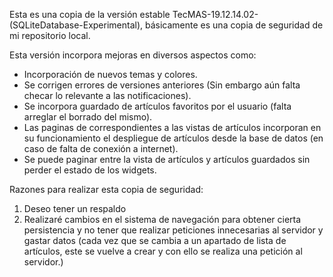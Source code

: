 Esta es una copia de la versión estable TecMAS-19.12.14.02-(SQLiteDatabase-Experimental), básicamente es una copia de seguridad de mi repositorio local.

Esta versión incorpora mejoras en diversos aspectos como:

* Incorporación de nuevos temas y colores.
* Se corrigen errores de versiones anteriores (Sin embargo aún falta checar lo relevante a las notificaciones).
* Se incorpora guardado de artículos favoritos por el usuario (falta arreglar el borrado del mismo).
* Las paginas de correspondientes a las vistas de artículos incorporan en su funcionamiento el despliegue de artículos desde la base de datos (en caso de falta de conexión a internet).
* Se puede paginar entre la vista de artículos y artículos guardados sin perder el estado de los widgets.



Razones para realizar esta copia de seguridad:

1. Deseo tener un respaldo
2. Realizaré cambios en el sistema de navegación para obtener cierta persistencia y no tener que realizar peticiones innecesarias al servidor y gastar datos (cada vez que se cambia a un apartado de lista de artículos, este se vuelve a crear y con ello se realiza una petición al servidor.)